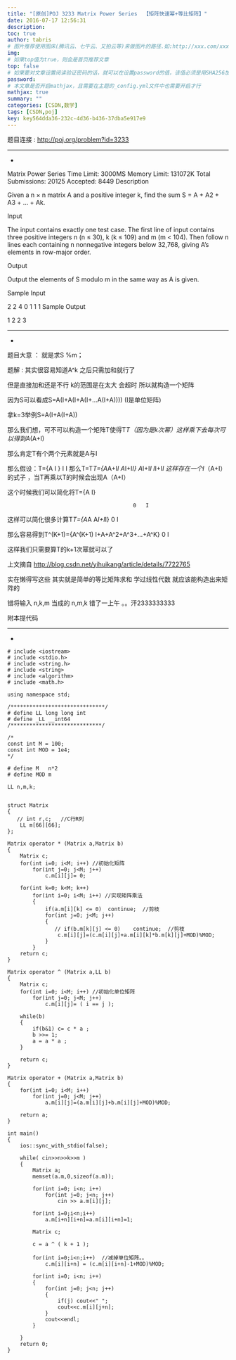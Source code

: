 ```yaml
---
title: "[原创]POJ 3233 Matrix Power Series  【矩阵快速幂+等比矩阵】"
date: 2016-07-17 12:56:31
description:
toc: true
author: tabris
# 图片推荐使用图床(腾讯云、七牛云、又拍云等)来做图片的路径.如:http://xxx.com/xxx.jpg
img:
# 如果top值为true，则会是首页推荐文章
top: false
# 如果要对文章设置阅读验证密码的话，就可以在设置password的值，该值必须是用SHA256加密后的密码，防止被他人识破
password:
# 本文章是否开启mathjax，且需要在主题的_config.yml文件中也需要开启才行
mathjax: true
summary: ""
categories: [CSDN,数学]
tags: [CSDN,poj]
key: key564dda36-232c-4d36-b436-37dba5e917e9
---
```


题目连接 : http://poj.org/problem?id=3233

-------------------------------------------------------
-
Matrix Power Series
Time Limit: 3000MS		Memory Limit: 131072K
Total Submissions: 20125		Accepted: 8449
Description

Given a n × n matrix A and a positive integer k, find the sum S = A + A2 + A3 + … + Ak.

Input

The input contains exactly one test case. The first line of input contains three positive integers n (n ≤ 30), k (k ≤ 109) and m (m < 104). Then follow n lines each containing n nonnegative integers below 32,768, giving A’s elements in row-major order.

Output

Output the elements of S modulo m in the same way as A is given.

Sample Input

2 2 4
0 1
1 1
Sample Output

1 2
2 3

--------------------------------------------------------------------------------------
-
题目大意 ： 就是求S  %m；

题解 : 其实很容易知道A^k  之后只需加和就行了

但是直接加和还是不行  k的范围是在太大   会超时  所以就构造一个矩阵

因为S可以看成S=A(I+A(I+A(I+...A(I+A)))) (I是单位矩阵)

拿k=3举例S=A(I+A(I+A))

那么我们想，可不可以构造一个矩阵T使得T*T（因为是k次幂）这样乘下去每次可以得到A*(A+I)

那么肯定T有个两个元素就是A与I

那么假设：T={A  I }
                        I  I
那么T=T*T={A*A+I*I       A*I+I*I}
                      A*I+I*I           I*I+I*I
这样存在一个I*（A+I）的式子 ，当T再乘以T的时候会出现A（A+I）

这个时候我们可以简化将T={A  I}

                                            0   I

这样可以简化很多计算T*T={A*A   A*I+I*I}
                                           0           I

那么容易得到T^(K+1)={A^(K+1)           I+A+A^2+A^3+...+A^K}
                                         0                                I

这样我们只需要算T的k+1次幂就可以了

上文摘自 http://blog.csdn.net/yihuikang/article/details/7722765

实在懒得写这些   其实就是简单的等比矩阵求和   学过线性代数 就应该能构造出来矩阵的

错将输入 n,k,m  当成的 n,m,k  错了一上午  。。汗2333333333

附本提代码

---------------------------------------------------------------------------------
-
```
# include <iostream>
# include <stdio.h>
# include <string.h>
# include <string>
# include <algorithm>
# include <math.h>

using namespace std;

/******************************/
# define LL long long int
# define _LL __int64
/*****************************/

/*
const int M = 100;
const int MOD = 1e4;
*/

# define M   n*2
# define MOD m

LL n,m,k;


struct Matrix
{
   // int r,c;   //C行R列
    LL m[66][66];
};

Matrix operator * (Matrix a,Matrix b)
{
    Matrix c;
    for(int i=0; i<M; i++) //初始化矩阵
        for(int j=0; j<M; j++)
            c.m[i][j]= 0;

    for(int k=0; k<M; k++)
        for(int i=0; i<M; i++) //实现矩阵乘法
        {
            if(a.m[i][k] <= 0)  continue;  //剪枝
            for(int j=0; j<M; j++)
            {
               // if(b.m[k][j] <= 0)    continue;  //剪枝
                c.m[i][j]=(c.m[i][j]+a.m[i][k]*b.m[k][j]+MOD)%MOD;
            }
        }
    return c;
}

Matrix operator ^ (Matrix a,LL b)
{
    Matrix c;
    for(int i=0; i<M; i++) //初始化单位矩阵
        for(int j=0; j<M; j++)
            c.m[i][j]= ( i == j );

    while(b)
    {
        if(b&1) c= c * a ;
        b >>= 1;
        a = a * a ;
    }

    return c;
}

Matrix operator + (Matrix a,Matrix b)
{
    for(int i=0; i<M; i++)
        for(int j=0; j<M; j++)
            a.m[i][j]=(a.m[i][j]+b.m[i][j]+MOD)%MOD;

    return a;
}

int main()
{
    ios::sync_with_stdio(false);

    while( cin>>n>>k>>m )
    {
        Matrix a;
        memset(a.m,0,sizeof(a.m));

        for(int i=0; i<n; i++)
            for(int j=0; j<n; j++)
                cin >> a.m[i][j];

        for(int i=0;i<n;i++)
            a.m[i+n][i+n]=a.m[i][i+n]=1;

        Matrix c;

        c = a ^ ( k + 1 );

        for(int i=0;i<n;i++)  //减掉单位矩阵。。
            c.m[i][i+n] = (c.m[i][i+n]-1+MOD)%MOD;

        for(int i=0; i<n; i++)
        {
            for(int j=0; j<n; j++)
            {
                if(j) cout<<" ";
                cout<<c.m[i][j+n];
            }
            cout<<endl;
        }

    }
    return 0;
}

```